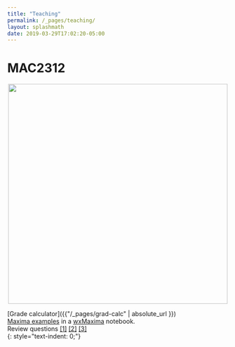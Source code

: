 ```yaml
---
title: "Teaching"
permalink: /_pages/teaching/
layout: splashmath
date: 2019-03-29T17:02:20-05:00
---
```

# MAC2312 

<p align="center">
<img src="../../assets/images/calc2.png" width="500" align="middle">
</p>


[Grade calculator]({{"/_pages/grad-calc" | absolute_url }})<br>
[Maxima examples]({{"/assets/notes.wxmx"}}) in a [wxMaxima](https://wxmaxima-developers.github.io/wxmaxima/) notebook.<br>
Review questions [[1]]({{"/assets/pdf/review_1.pdf"}}) [[2]]({{"/assets/pdf/review_2.pdf"}}) [[3]]({{"/assets/pdf/review_3.pdf"}})<br>
{: style="text-indent: 0;"}

